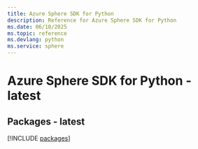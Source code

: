 ```yaml
---
title: Azure Sphere SDK for Python
description: Reference for Azure Sphere SDK for Python
ms.date: 06/10/2025
ms.topic: reference
ms.devlang: python
ms.service: sphere
---
```

# Azure Sphere SDK for Python - latest
## Packages - latest
[!INCLUDE [packages](sphere-index.md)]